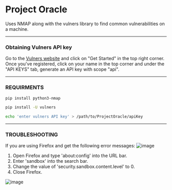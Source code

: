 # Project Oracle
Uses NMAP along with the vulners library to find common vulnerabilities on a machine.
___
### Obtaining Vulners API key

Go to the [Vulners website](https://vulners.com) and click on "Get Started" in the top right corner. Once you've registered, click on your name in the top corner and
under the "API KEYS" tab, generate an API key with scope "api".
___
### REQUIRMENTS
```bash
pip install python3-nmap
```
```bash
pip install -U vulners
```
```bash
echo 'enter vulners API key' > /path/to/ProjectOracle/apiKey
```
___
### TROUBLESHOOTING
If you are using Firefox and get the following error messages:
![image](https://user-images.githubusercontent.com/64572574/127598904-71dba5a8-2d18-4c9b-8615-496e958128b6.png)

1. Open Firefox and type 'about:config' into the URL bar.
1. Enter 'sandbox' into the search bar.
1. Change the value of 'security.sandbox.content.level' to 0.
1. Close Firefox.

![image](https://user-images.githubusercontent.com/64572574/127601514-43c4193b-dfb7-477d-8613-6230e02f3227.png)